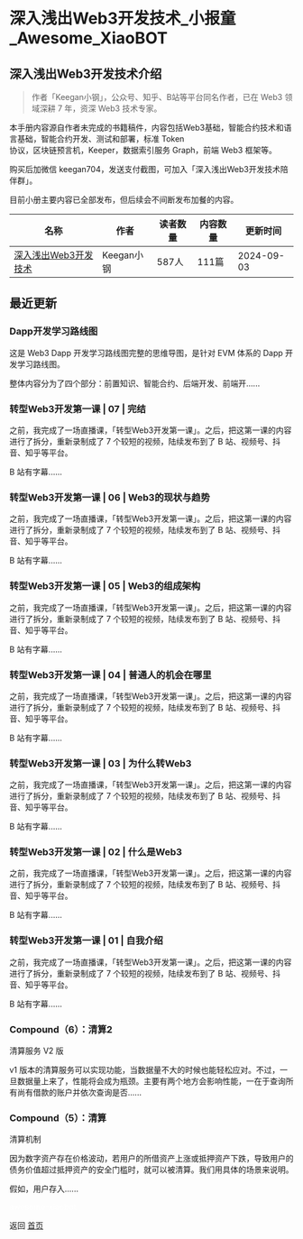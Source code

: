 # 深入浅出Web3开发技术_小报童_Awesome_XiaoBOT

## 深入浅出Web3开发技术介绍
> 作者「Keegan小钢」，公众号、知乎、B站等平台同名作者，已在 Web3 领域深耕 7 年，资深 Web3 技术专家。    
    
本手册内容源自作者未完成的书籍稿件，内容包括Web3基础，智能合约技术和语言基础，智能合约开发、测试和部署，标准 Token  
协议，区块链预言机，Keeper，数据索引服务 Graph，前端 Web3 框架等。    
    
购买后加微信 keegan704，发送支付截图，可加入「深入浅出Web3开发技术陪伴群」。    
    
目前小册主要内容已全部发布，但后续会不间断发布加餐的内容。  
  


|名称|作者|读者数量|内容数量|更新时间|
|---|---|---|---|---|
|[深入浅出Web3开发技术](https://xiaobot.net/p/web3dev?refer=9c3f1c95-a052-465a-9902-f6d75080262a)|Keegan小钢|587人|111篇|2024-09-03|

## 最近更新
### Dapp开发学习路线图

这是 Web3 Dapp 开发学习路线图完整的思维导图，是针对 EVM 体系的 Dapp 开发学习路线图。

整体内容分为了四个部分：前置知识、智能合约、后端开发、前端开......

### 转型Web3开发第一课 | 07 | 完结

之前，我完成了一场直播课，「转型Web3开发第一课」。之后，把这第一课的内容进行了拆分，重新录制成了 7 个较短的视频，陆续发布到了 B
站、视频号、抖音、知乎等平台。

B 站有字幕......

### 转型Web3开发第一课 | 06 | Web3的现状与趋势

之前，我完成了一场直播课，「转型Web3开发第一课」。之后，把这第一课的内容进行了拆分，重新录制成了 7 个较短的视频，陆续发布到了 B
站、视频号、抖音、知乎等平台。

B 站有字幕......

### 转型Web3开发第一课 | 05 | Web3的组成架构

之前，我完成了一场直播课，「转型Web3开发第一课」。之后，把这第一课的内容进行了拆分，重新录制成了 7 个较短的视频，陆续发布到了 B
站、视频号、抖音、知乎等平台。

B 站有字幕......

### 转型Web3开发第一课 | 04 | 普通人的机会在哪里

之前，我完成了一场直播课，「转型Web3开发第一课」。之后，把这第一课的内容进行了拆分，重新录制成了 7 个较短的视频，陆续发布到了 B
站、视频号、抖音、知乎等平台。

B 站有字幕......

### 转型Web3开发第一课 | 03 | 为什么转Web3

之前，我完成了一场直播课，「转型Web3开发第一课」。之后，把这第一课的内容进行了拆分，重新录制成了 7 个较短的视频，陆续发布到了 B
站、视频号、抖音、知乎等平台。

B 站有字幕......

### 转型Web3开发第一课 | 02 | 什么是Web3

之前，我完成了一场直播课，「转型Web3开发第一课」。之后，把这第一课的内容进行了拆分，重新录制成了 7 个较短的视频，陆续发布到了 B
站、视频号、抖音、知乎等平台。

B 站有字幕......

### 转型Web3开发第一课 | 01 | 自我介绍

之前，我完成了一场直播课，「转型Web3开发第一课」。之后，把这第一课的内容进行了拆分，重新录制成了 7 个较短的视频，陆续发布到了 B
站、视频号、抖音、知乎等平台。

B 站有字幕......

### Compound（6）：清算2

清算服务 V2 版

v1
版本的清算服务可以实现功能，当数据量不大的时候也能轻松应对。不过，一旦数据量上来了，性能将会成为瓶颈。主要有两个地方会影响性能，一在于查询所有尚有借款的账户并依次查询是否......

### Compound（5）：清算

清算机制

因为数字资产存在价格波动，若用户的所借资产上涨或抵押资产下跌，导致用户的债务价值超过抵押资产的安全门槛时，就可以被清算。我们用具体的场景来说明。

假如，用户存入......


<a href="https://github.com/Reno9527/awesome-xiaobot" style="color: white; text-decoration: none;">awesome-xiaobot</a>

返回 [首页](../README.md)
